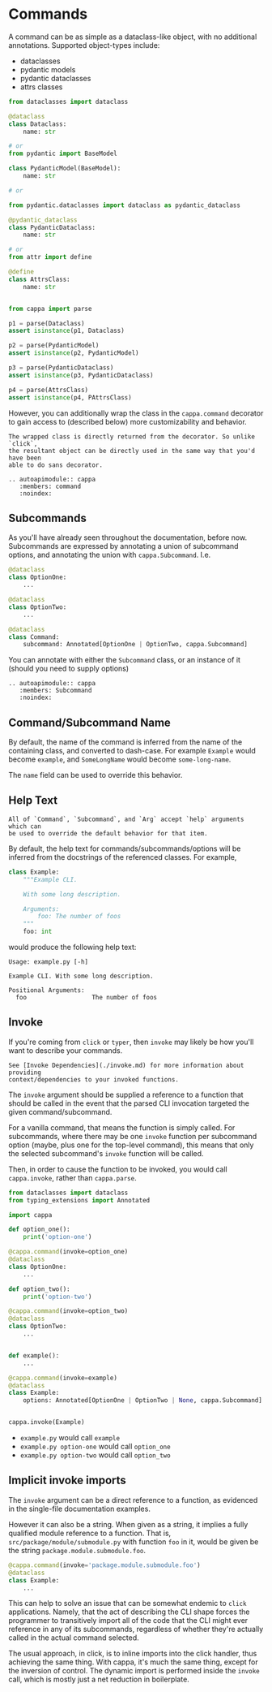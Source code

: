 # Commands

A command can be as simple as a dataclass-like object, with no additional
annotations. Supported object-types include:

- dataclasses
- pydantic models
- pydantic dataclasses
- attrs classes

```python
from dataclasses import dataclass

@dataclass
class Dataclass:
    name: str

# or
from pydantic import BaseModel

class PydanticModel(BaseModel):
    name: str

# or

from pydantic.dataclasses import dataclass as pydantic_dataclass

@pydantic_dataclass
class PydanticDataclass:
    name: str

# or
from attr import define

@define
class AttrsClass:
    name: str


from cappa import parse

p1 = parse(Dataclass)
assert isinstance(p1, Dataclass)

p2 = parse(PydanticModel)
assert isinstance(p2, PydanticModel)

p3 = parse(PydanticDataclass)
assert isinstance(p3, PydanticDataclass)

p4 = parse(AttrsClass)
assert isinstance(p4, PAttrsClass)
```

However, you can additionally wrap the class in the `cappa.command` decorator to
gain access to (described below) more customizability and behavior.

```{note}
The wrapped class is directly returned from the decorator. So unlike `click`,
the resultant object can be directly used in the same way that you'd have been
able to do sans decorator.
```

```{eval-rst}
.. autoapimodule:: cappa
   :members: command
   :noindex:
```

## Subcommands

As you'll have already seen throughout the documentation, before now.
Subcommands are expressed by annotating a union of subcommand options, and
annotating the union with `cappa.Subcommand`. I.e.

```python
@dataclass
class OptionOne:
    ...

@dataclass
class OptionTwo:
    ...

@dataclass
class Command:
    subcommand: Annotated[OptionOne | OptionTwo, cappa.Subcommand]
```

You can annotate with either the `Subcommand` class, or an instance of it
(should you need to supply options)

```{eval-rst}
.. autoapimodule:: cappa
   :members: Subcommand
   :noindex:
```

## Command/Subcommand Name

By default, the name of the command is inferred from the name of the containing
class, and converted to dash-case. For example `Example` would become `example`,
and `SomeLongName` would become `some-long-name`.

The `name` field can be used to override this behavior.

## Help Text

```{note}
All of `Command`, `Subcommand`, and `Arg` accept `help` arguments which can
be used to override the default behavior for that item.
```

By default, the help text for commands/subcommands/options will be inferred from
the docstrings of the referenced classes. For example,

```python
class Example:
    """Example CLI.

    With some long description.

    Arguments:
        foo: The number of foos
    """
    foo: int
```

would produce the following help text:

```
Usage: example.py [-h]

Example CLI. With some long description.

Positional Arguments:
  foo                  The number of foos
```

## Invoke

If you're coming from `click` or `typer`, then `invoke` may likely be how you'll
want to describe your commands.

```{note}
See [Invoke Dependencies](./invoke.md) for more information about providing
context/dependencies to your invoked functions.
```

The `invoke` argument should be supplied a reference to a function that should
be called in the event that the parsed CLI invocation targeted the given
command/subcommand.

For a vanilla command, that means the function is simply called. For
subcommands, where there may be one `invoke` function per subcommand option
(maybe, plus one for the top-level command), this means that only the selected
subcommand's `invoke` function will be called.

Then, in order to cause the function to be invoked, you would call
`cappa.invoke`, rather than `cappa.parse`.

```python
from dataclasses import dataclass
from typing_extensions import Annotated

import cappa

def option_one():
    print('option-one')

@cappa.command(invoke=option_one)
@dataclass
class OptionOne:
    ...

def option_two():
    print('option-two')

@cappa.command(invoke=option_two)
@dataclass
class OptionTwo:
    ...


def example():
    ...

@cappa.command(invoke=example)
@dataclass
class Example:
    options: Annotated[OptionOne | OptionTwo | None, cappa.Subcommand] = None


cappa.invoke(Example)
```

- `example.py` would call `example`
- `example.py option-one` would call `option_one`
- `example.py option-two` would call `option_two`

## Implicit invoke imports

The `invoke` argument can be a direct reference to a function, as evidenced in
the single-file documentation examples.

However it can also be a string. When given as a string, it implies a fully
qualified module reference to a function. That is,
`src/package/module/submodule.py` with function `foo` in it, would be given be
the string `package.module.submodule.foo`.

```python
@cappa.command(invoke='package.module.submodule.foo')
@dataclass
class Example:
    ...
```

This can help to solve an issue that can be somewhat endemic to `click`
applications. Namely, that the act of describing the CLI shape forces the
programmer to transitively import all of the code that the CLI might ever
reference in any of its subcommands, regardless of whether they're actually
called in the actual command selected.

The usual approach, in click, is to inline imports into the click handler, thus
achieving the same thing. With cappa, it's much the same thing, except for the
inversion of control. The dynamic import is performed inside the `invoke` call,
which is mostly just a net reduction in boilerplate.
